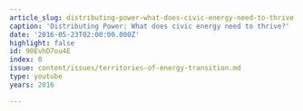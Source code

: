 ```yaml
---
article_slug: distributing-power-what-does-civic-energy-need-to-thrive
caption: 'Distributing Power: What does civic energy need to thrive?'
date: '2016-05-23T02:00:00.000Z'
highlight: false
id: 90EvhD7ou4E
index: 0
issue: content/issues/territories-of-energy-transition.md
type: youtube
years: 2016

---
```

